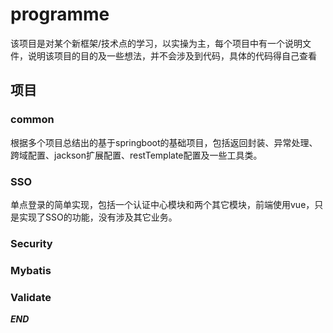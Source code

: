 # programme
该项目是对某个新框架/技术点的学习，以实操为主，每个项目中有一个说明文件，说明该项目的目的及一些想法，并不会涉及到代码，具体的代码得自己查看

## 项目
### common
根据多个项目总结出的基于springboot的基础项目，包括返回封装、异常处理、跨域配置、jackson扩展配置、restTemplate配置及一些工具类。

### SSO
单点登录的简单实现，包括一个认证中心模块和两个其它模块，前端使用vue，只是实现了SSO的功能，没有涉及其它业务。

### Security

### Mybatis

### Validate

***END***
